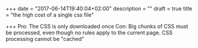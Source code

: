 +++
date = "2017-06-14T19:40:04+02:00"
description = ""
draft = true
title = "the high cost of a single css file"

+++
Pro: The CSS is only downloaded once
Con: Big chunks of CSS must be processed, even though no rules apply to the current page. CSS processing cannot be "cached"


